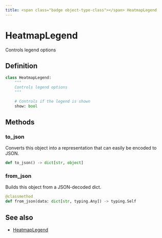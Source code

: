 ```yaml
---
title: <span class="badge object-type-class"></span> HeatmapLegend
---
```

# <span class="badge object-type-class"></span> HeatmapLegend

Controls legend options

## Definition

```python
class HeatmapLegend:
    """
    Controls legend options
    """

    # Controls if the legend is shown
    show: bool
```
## Methods

### <span class="badge object-method"></span> to_json

Converts this object into a representation that can easily be encoded to JSON.

```python
def to_json() -> dict[str, object]
```

### <span class="badge object-method"></span> from_json

Builds this object from a JSON-decoded dict.

```python
@classmethod
def from_json(data: dict[str, typing.Any]) -> typing.Self
```

## See also

 * <span class="badge builder"></span> [HeatmapLegend](./builder-HeatmapLegend.md)
